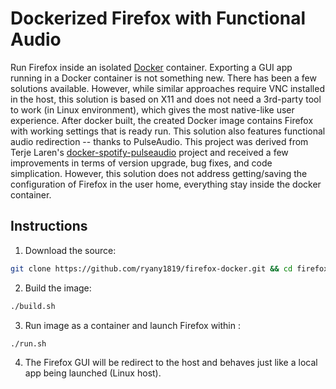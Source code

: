 # Dockerized Firefox with Functional Audio

Run Firefox inside an isolated [Docker](http://www.docker.io) container. Exporting a GUI app running in a Docker container is not something new. There has been a few solutions available. However, while similar approaches require VNC installed in the host, this solution is based on X11 and does not need a 3rd-party tool to work (in Linux environment), which gives the most native-like user experience. After docker built, the created Docker image contains Firefox with working settings that is ready run. This solution also features functional audio redirection -- thanks to PulseAudio. This project was derived from Terje Laren's [docker-spotify-pulseaudio](https://github.com/terlar/docker-spotify-pulseaudio) project and received a few improvements in terms of version upgrade, bug fixes, and code simplication. However, this solution does not address getting/saving the configuration of Firefox in the user home, everything stay inside the docker container.


## Instructions

1. Download the source:
  ```sh
git clone https://github.com/ryany1819/firefox-docker.git && cd firefox-docker
  ```

2. Build the image:

  ```sh
  ./build.sh
  ```

3. Run image as a container and launch Firefox within :

  ```sh
  ./run.sh
  ```

4. The Firefox GUI will be redirect to the host and behaves just like a local app being launched (Linux host).

